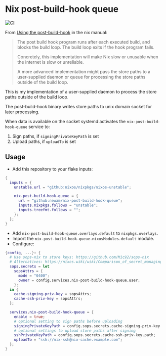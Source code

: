 # Nix post-build-hook queue

[![CI](https://github.com/newAM/nix-post-build-hook-queue/workflows/CI/badge.svg)](https://github.com/newAM/nix-post-build-hook-queue/actions)

From [Using the post-build-hook] in the nix manual:

> The post build hook program runs after each executed build, and blocks the build loop. The build loop exits if the hook program fails.
>
> Concretely, this implementation will make Nix slow or unusable when the internet is slow or unreliable.
>
> A more advanced implementation might pass the store paths to a user-supplied daemon or queue for processing the store paths outside of the build loop.

This is my implementation of a user-supplied daemon to process the store paths outside of the build loop.

The post-build-hook binary writes store paths to unix domain socket for later processing.

When data is available on the socket systemd activates the `nix-post-build-hook-queue` service to:

1. Sign paths, if `signingPrivateKeyPath` is set
2. Upload paths, if `uploadTo` is set

## Usage

- Add this repository to your flake inputs:

```nix
{
  inputs = {
    unstable.url = "github:nixos/nixpkgs/nixos-unstable";

    nix-post-build-hook-queue = {
      url = "github:newam/nix-post-build-hook-queue";
      inputs.nixpkgs.follows = "unstable";
      inputs.treefmt.follows = "";
    };
  };
}
```

- Add `nix-post-build-hook-queue.overlays.default` to `nixpkgs.overlays`.
- Import the `nix-post-build-hook-queue.nixosModules.default` module.
- Configure:

```nix
{config, ...}: {
  # Use sops-nix to store keys: https://github.com/Mic92/sops-nix
  # Alternatives: https://nixos.wiki/wiki/Comparison_of_secret_managing_schemes
  sops.secrets = let
    sopsAttrs = {
      mode = "0400";
      owner = config.services.nix-post-build-hook-queue.user;
    };
  in {
    cache-signing-priv-key = sopsAttrs;
    cache-ssh-priv-key = sopsAttrs;
  };

  services.nix-post-build-hook-queue = {
    enable = true;
    # optional setting to sign paths before uploading
    signingPrivateKeyPath = config.sops.secrets.cache-signing-priv-key.path;
    # optional settings to upload store paths after signing
    sshPrivateKeyPath = config.sops.secrets.cache-ssh-priv-key.path;
    uploadTo = "ssh://nix-ssh@nix-cache.example.com";
  };
}
```

[Using the post-build-hook]: https://nixos.org/manual/nix/stable/advanced-topics/post-build-hook.html#implementation-caveats

